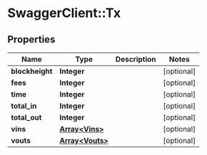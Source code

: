 # SwaggerClient::Tx

## Properties
Name | Type | Description | Notes
------------ | ------------- | ------------- | -------------
**blockheight** | **Integer** |  | [optional] 
**fees** | **Integer** |  | [optional] 
**time** | **Integer** |  | [optional] 
**total_in** | **Integer** |  | [optional] 
**total_out** | **Integer** |  | [optional] 
**vins** | [**Array&lt;Vins&gt;**](Vins.md) |  | [optional] 
**vouts** | [**Array&lt;Vouts&gt;**](Vouts.md) |  | [optional] 


